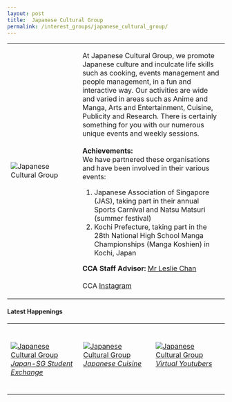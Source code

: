 ```yaml
---
layout: post
title:  Japanese Cultural Group
permalink: /interest_groups/japanese_cultural_group/
---
```


<div>
    <table>
        <tr>
            <td style="width:33%"><image src="{{site.baseurl}}/images/CCA_japanese_cultural_group.jpg" style="display:block;margin-left:auto;margin-right:auto;" alt="Japanese Cultural Group"></image></td>
            <td>
                <p>
                    At Japanese Cultural Group, we promote Japanese culture and inculcate life skills such as cooking, events management and people management, in a fun and interactive way. Our activities are wide and varied in areas such as Anime and Manga, Arts and Entertainment, Cuisine, Publicity and Research. There is certainly something for you with our numerous unique events and weekly sessions.<br>
                    <br>
                    <b>Achievements:</b><br>
                    We have partnered these organisations and have been involved in their various events:<br>
                </p>
                    <ol>
                        <li>Japanese Association of Singapore (JAS), taking part in their annual Sports Carnival and Natsu Matsuri (summer festival)</li>
                        <li>Kochi Prefecture, taking part in the 28th National High School Manga Championships (Manga Koshien) in Kochi, Japan</li>
                    </ol>
                <p>
                    <b>CCA Staff Advisor:</b> <a href="mailto:chanlj@tp.edu.sg">Mr Leslie Chan</a><br>
                    <br>
                    CCA <a href="https://www.instagram.com/tpjcg">Instagram</a>
                </p>
            </td>
        </tr>
    </table>
</div>

#### Latest Happenings

<table>
    <tr>
        <td style="width:33%"><br>
            <a href="#### Latest Happenings

<table>
    <tr>
        <td style="width:33%"><br>
            <a href="https://www.instagram.com/p/CFOuV1hnpQ8/">
                <image src="{{site.baseurl}}/images/CCA_jcg_kinsho.JPG" style="display:block;margin-left:auto;margin-right:auto;" alt="Japanese Cultural Group">
                <h6 style="margin-top:0%">Japan-SG Student Exchange</h6>
                </image>
            </a>
        </td>
        <td style="width:33%"><br>
            <a href="https://www.instagram.com/p/CEgq3fgn-dG/">
                <image src="{{site.baseurl}}/images/CCA_jcg_food.JPG" style="display:block;margin-left:auto;margin-right:auto;" alt="Japanese Cultural Group">
                <h6 style="margin-top:0%">Japanese Cuisine</h6>
                </image>
            </a>
        </td>
        <td style="width:33%"><br>
            <a href="https://www.instagram.com/p/CEjcJ2uHB1m/">
                <image src="{{site.baseurl}}/images/CCA_jcg_vtubers.JPG" style="display:block;margin-left:auto;margin-right:auto;" alt="Japanese Cultural Group">
                <h6 style="margin-top:0%">Virtual Youtubers</h6>    
                </image>
            </a>
        </td>
    </tr>
</table>
             
